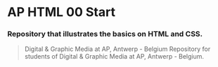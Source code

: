 # AP HTML 00 Start #
### Repository that illustrates the basics on HTML and CSS. ###


> Digital & Graphic Media at AP, Antwerp - Belgium
Repository for students of Digital & Graphic Media at AP, Antwerp - Belgium.